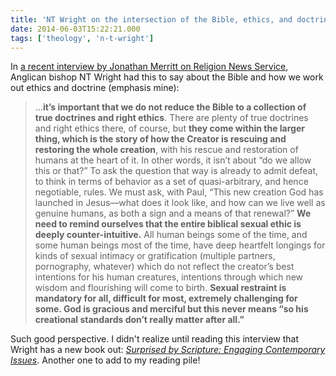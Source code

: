 ```yaml
---
title: 'NT Wright on the intersection of the Bible, ethics, and doctrine'
date: 2014-06-03T15:22:21.000
tags: ['theology', 'n-t-wright']
---
```


In [a recent interview by Jonathan Merritt on Religion News Service](http://jonathanmerritt.religionnews.com/2014/06/03/nt-wright-homosexuality-science-gender/), Anglican bishop NT Wright had this to say about the Bible and how we work out ethics and doctrine (emphasis mine):

> ...**it’s important that we do not reduce the Bible to a collection of true doctrines and right ethics**. There are plenty of true doctrines and right ethics there, of course, but **they come within the larger thing, which is the story of how the Creator is rescuing and restoring the whole creation**, with his rescue and restoration of humans at the heart of it. In other words, it isn’t about “do we allow this or that?” To ask the question that way is already to admit defeat, to think in terms of behavior as a set of quasi-arbitrary, and hence negotiable, rules. We must ask, with Paul, “This new creation God has launched in Jesus—what does it look like, and how can we live well as genuine humans, as both a sign and a means of that renewal?” **We need to remind ourselves that the entire biblical sexual ethic is deeply counter-intuitive.** All human beings some of the time, and some human beings most of the time, have deep heartfelt longings for kinds of sexual intimacy or gratification (multiple partners, pornography, whatever) which do not reflect the creator’s best intentions for his human creatures, intentions through which new wisdom and flourishing will come to birth. **Sexual restraint is mandatory for all, difficult for most, extremely challenging for some. God is gracious and merciful but this never means “so his creational standards don’t really matter after all.”**

Such good perspective. I didn't realize until reading this interview that Wright has a new book out: [_Surprised by Scripture: Engaging Contemporary Issues_](http://www.amazon.com/gp/product/0062230530/ref=as_li_tl?ie=UTF8&camp=1789&creative=390957&creativeASIN=0062230530&linkCode=as2&tag=chrishubbs-20&linkId=D2HZMD2PGMJOWKFX). Another one to add to my reading pile!
